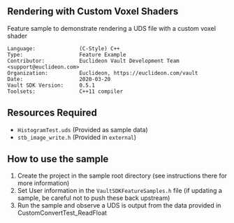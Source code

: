 ## Rendering with Custom Voxel Shaders

<!-- TODO: Write a brief abstract explaining this sample -->
Feature sample to demonstrate rendering a UDS file with a custom voxel shader

<!-- TODO: Fill this section below with metadata about this sample-->
```
Language:              (C-Style) C++
Type:                  Feature Example
Contributor:           Euclideon Vault Development Team <support@euclideon.com>
Organization:          Euclideon, https://euclideon.com/vault
Date:                  2020-03-20
Vault SDK Version:     0.5.1
Toolsets:              C++11 compiler
```

## Resources Required
<!-- TODO: Fill this section below with the resources required to do this sample-->
- `HistogramTest.uds` (Provided as sample data)
- `stb_image_write.h` (Provided in `external`)

## How to use the sample
<!-- TODO: Explain how this sample can be used and what is required to get it running -->
1. Create the project in the sample root directory (see instructions there for more information)
2. Set User information in the `VaultSDKFeatureSamples.h` file (if updating a sample, be careful not to push these back upstream)
3. Run the sample and observe a UDS is output from the data provided in CustomConvertTest_ReadFloat

<!-- End -->
